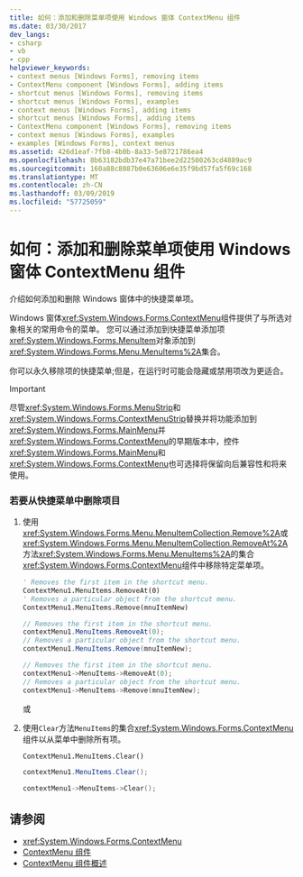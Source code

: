```yaml
---
title: 如何：添加和删除菜单项使用 Windows 窗体 ContextMenu 组件
ms.date: 03/30/2017
dev_langs:
- csharp
- vb
- cpp
helpviewer_keywords:
- context menus [Windows Forms], removing items
- ContextMenu component [Windows Forms], adding items
- shortcut menus [Windows Forms], removing items
- shortcut menus [Windows Forms], examples
- context menus [Windows Forms], adding items
- shortcut menus [Windows Forms], adding items
- ContextMenu component [Windows Forms], removing items
- context menus [Windows Forms], examples
- examples [Windows Forms], context menus
ms.assetid: 426d1eaf-7fb8-4b0b-8a33-5e8721786ea4
ms.openlocfilehash: 8b63182bdb37e47a71bee2d22500263cd4889ac9
ms.sourcegitcommit: 160a88c8087b0e63606e6e35f9bd57fa5f69c168
ms.translationtype: MT
ms.contentlocale: zh-CN
ms.lasthandoff: 03/09/2019
ms.locfileid: "57725059"
---
```

# <a name="how-to-add-and-remove-menu-items-with-the-windows-forms-contextmenu-component"></a>如何：添加和删除菜单项使用 Windows 窗体 ContextMenu 组件
介绍如何添加和删除 Windows 窗体中的快捷菜单项。  
  
 Windows 窗体<xref:System.Windows.Forms.ContextMenu>组件提供了与所选对象相关的常用命令的菜单。 您可以通过添加到快捷菜单添加项<xref:System.Windows.Forms.MenuItem>对象添加到<xref:System.Windows.Forms.Menu.MenuItems%2A>集合。  
  
 你可以永久移除项的快捷菜单;但是，在运行时可能会隐藏或禁用项改为更适合。  
  
> [!IMPORTANT]
>  尽管<xref:System.Windows.Forms.MenuStrip>和<xref:System.Windows.Forms.ContextMenuStrip>替换并将功能添加到<xref:System.Windows.Forms.MainMenu>并<xref:System.Windows.Forms.ContextMenu>的早期版本中，控件<xref:System.Windows.Forms.MainMenu>和<xref:System.Windows.Forms.ContextMenu>也可选择将保留向后兼容性和将来使用。  
  
### <a name="to-remove-items-from-a-shortcut-menu"></a>若要从快捷菜单中删除项目  
  
1.  使用<xref:System.Windows.Forms.Menu.MenuItemCollection.Remove%2A>或<xref:System.Windows.Forms.Menu.MenuItemCollection.RemoveAt%2A>方法<xref:System.Windows.Forms.Menu.MenuItems%2A>的集合<xref:System.Windows.Forms.ContextMenu>组件中移除特定菜单项。  
  
    ```vb  
    ' Removes the first item in the shortcut menu.  
    ContextMenu1.MenuItems.RemoveAt(0)  
    ' Removes a particular object from the shortcut menu.  
    ContextMenu1.MenuItems.Remove(mnuItemNew)  
    ```  
  
    ```csharp  
    // Removes the first item in the shortcut menu.  
    contextMenu1.MenuItems.RemoveAt(0);  
    // Removes a particular object from the shortcut menu.  
    contextMenu1.MenuItems.Remove(mnuItemNew);  
    ```  
  
    ```cpp  
    // Removes the first item in the shortcut menu.  
    contextMenu1->MenuItems->RemoveAt(0);  
    // Removes a particular object from the shortcut menu.  
    contextMenu1->MenuItems->Remove(mnuItemNew);  
    ```  
  
     或  
  
2.  使用`Clear`方法`MenuItems`的集合<xref:System.Windows.Forms.ContextMenu>组件以从菜单中删除所有项。  
  
    ```vb  
    ContextMenu1.MenuItems.Clear()  
    ```  
  
    ```csharp  
    contextMenu1.MenuItems.Clear();  
    ```  
  
    ```cpp  
    contextMenu1->MenuItems->Clear();  
    ```  
  
## <a name="see-also"></a>请参阅
- <xref:System.Windows.Forms.ContextMenu>
- [ContextMenu 组件](contextmenu-component-windows-forms.md)
- [ContextMenu 组件概述](contextmenu-component-overview-windows-forms.md)
